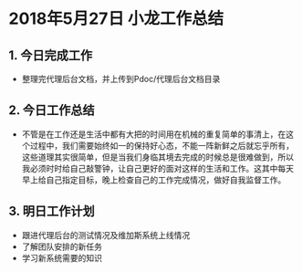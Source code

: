 # 2018年5月27日 小龙工作总结

## 1. 今日完成工作

* 整理完代理后台文档，并上传到Pdoc/代理后台文档目录

## 2. 今日工作总结

* 不管是在工作还是生活中都有大把的时间用在机械的重复简单的事清上，在这个过程中，我们需要始终如一的保持好心态，不能一阵新鲜之后就忘乎所有，这些道理其实很简单，但是当我们身临其境去完成的时候总是很难做到，所以我必须时时给自己敲警钟，让自己更好的面对这样的生活和工作。这其中每天早上给自己指定目标，晚上检查自己的工作完成情况，做好自我监督工作。

## 3. 明日工作计划

* 跟进代理后台的测试情况及维加斯系统上线情况
* 了解团队安排的新任务
* 学习新系统需要的知识